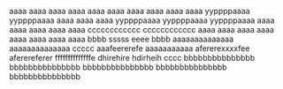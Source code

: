 aaaa
aaaa
aaaa
aaaa
aaaa
aaaa
aaaa
aaaa
aaaa
aaaa
yyppppaaaa
yyppppaaaa
aaaa
aaaa
aaaa
yyppppaaaa
yyppppaaaa
yyppppaaaa
aaaa
aaaa
aaaa
aaaa
aaaa
cccccccccccc
cccccccccccc
aaaa
aaaa
aaaa
aaaa
aaaa
aaaa
aaaa
aaaa
bbbb
sssss
eeee
bbbb
aaaaaaaaaaaaaa
aaaaaaaaaaaaaa
ccccc
aaafeererefe
aaaaaaaaaaa
afererexxxxfee
aferereferer
ffffffffffffffe
dhirehire
hdirheih
cccc
bbbbbbbbbbbbbbb
bbbbbbbbbbbbbbb
bbbbbbbbbbbbbbb
bbbbbbbbbbbbbbb
bbbbbbbbbbbbbbb
